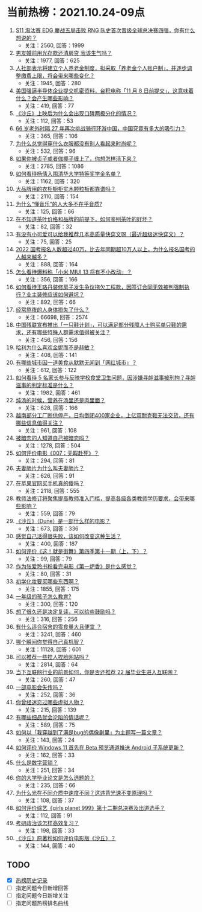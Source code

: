 # 当前热榜：2021.10.24-09点
1. [S11 淘汰赛 EDG 鏖战五局击败 RNG 队史首次晋级全球总决赛四强，你有什么想说的？](https://www.zhihu.com/question/494126934)
    * 关注：2560, 回答：1999
2. [男友婚前用光存款还清房贷 我该生气吗？](https://www.zhihu.com/question/493663660)
    * 关注：1977, 回答：625
3. [人社部表示将建立个人养老金制度，拟采取「养老金个人账户制」，并逐步调整缴费上限，将会带来哪些变化？](https://www.zhihu.com/question/493885817)
    * 关注：1945, 回答：280
4. [美国强逼半导体企业提交机密资料，台积电称「11 月 8 日前提交」，这意味着什么？会产生哪些影响？](https://www.zhihu.com/question/494061224)
    * 关注：419, 回答：77
5. [《沙丘》上映后为什么会出现口碑两极分化的情况？](https://www.zhihu.com/question/494153189)
    * 关注：112, 回答：53
6. [66 岁老外时隔 27 年再次挑战骑行环游中国，中国究竟有多大的吸引力？](https://www.zhihu.com/question/493935287)
    * 关注：365, 回答：106
7. [为什么总觉得穿什么衣服都没有别人看起来时尚呢？](https://www.zhihu.com/question/313370490)
    * 关注：532, 回答：96
8. [如果你被贞子或者伽椰子缠上了，你想怎样活下来？](https://www.zhihu.com/question/319088455)
    * 关注：2785, 回答：1086
9. [如何看待杨倩入围清华大学特等奖学金名单？](https://www.zhihu.com/question/493568449)
    * 关注：1162, 回答：320
10. [大品牌用的衣柜橱柜实木颗粒板都靠谱吗？](https://www.zhihu.com/question/271313928)
    * 关注：2110, 回答：154
11. [为什么“懂音乐”的人大多不在乎音质?](https://www.zhihu.com/question/493470370)
    * 关注：125, 回答：66
12. [在不知道茶叶价格和品牌的前提下，如何鉴别茶叶的好坏？](https://www.zhihu.com/question/492550329)
    * 关注：82, 回答：32
13. [有没有小可爱可以给我推荐几本高质量快穿文呀（最近超级迷快穿文）？](https://www.zhihu.com/question/489883960)
    * 关注：75, 回答：25
14. [2022 国考报名人数超过40万，比去年同期超10万人以上，为什么报名国考的人越来越多？](https://www.zhihu.com/question/493726642)
    * 关注：888, 回答：164
15. [怎么看待爆料称「小米 MIUI 13 将有不小改动」？](https://www.zhihu.com/question/493035371)
    * 关注：356, 回答：166
16. [如何看待王珞丹装修房子发生争议拖欠工程款，因签订合同无效被判强制执行？业主装修应该如何避坑？](https://www.zhihu.com/question/493850237)
    * 关注：892, 回答：66
17. [经常熬夜的人身体损失了什么？](https://www.zhihu.com/question/57235424)
    * 关注：66698, 回答：2574
18. [中国残联宣布推出「一只鞋计划」，可以满足部分残障人士购买单只鞋的需求，还有哪些特殊人群需求值得被关注？](https://www.zhihu.com/question/493918143)
    * 关注：456, 回答：156
19. [哈利为什么喜欢金妮而不是赫敏？](https://www.zhihu.com/question/469844919)
    * 关注：408, 回答：141
20. [有哪些城市因一道美食从默默无闻到「网红城市」？](https://www.zhihu.com/question/493094173)
    * 关注：612, 回答：122
21. [如何看待 5 名家长参与反映学校食堂卫生问题，因涉嫌寻衅滋事被刑拘？寻衅滋事的判定标准是什么？](https://www.zhihu.com/question/494000746)
    * 关注：1982, 回答：461
22. [炖汤的时候，营养在汤里还是肉里面？](https://www.zhihu.com/question/492985659)
    * 关注：628, 回答：166
23. [越南部分工厂断供停产，日均倒闭400家企业，上亿双耐克鞋无法交货，还有哪些信息值得关注？](https://www.zhihu.com/question/493068612)
    * 关注：961, 回答：108
24. [被暗恋的人知道自己被暗恋吗？](https://www.zhihu.com/question/434616658)
    * 关注：1278, 回答：504
25. [如何评价电影《007：无暇赴死》？](https://www.zhihu.com/question/384477132)
    * 关注：294, 回答：81
26. [夫妻肺片为什么叫夫妻肺片？](https://www.zhihu.com/question/19977059)
    * 关注：626, 回答：91
27. [在苹果官网买手机真的傻吗？](https://www.zhihu.com/question/447287590)
    * 关注：2118, 回答：555
28. [教师法修订将聚焦提高教师准入门槛，提高各级各类教师学历要求，会带来哪些影响？](https://www.zhihu.com/question/493734927)
    * 关注：559, 回答：79
29. [《沙丘》（Dune）是一部什么样的电影？](https://www.zhihu.com/question/419746353)
    * 关注：673, 回答：336
30. [感觉自己活得很失败，该如何改变这种生活？](https://www.zhihu.com/question/483876095)
    * 关注：400, 回答：187
31. [如何评价《这！就是街舞》第四季第十一期（上，下）？](https://www.zhihu.com/question/493796892)
    * 关注：99, 回答：79
32. [作为张爱玲书粉看完电影《第一炉香》是什么感觉？](https://www.zhihu.com/question/493796931)
    * 关注：80, 回答：31
33. [初学化妆要买哪些东西啊？](https://www.zhihu.com/question/313413977)
    * 关注：1855, 回答：175
34. [一年级的孩子怎么教育?](https://www.zhihu.com/question/486621665)
    * 关注：300, 回答：120
35. [想了很久还是决定复读，可以给些鼓励吗？](https://www.zhihu.com/question/492095323)
    * 关注：316, 回答：256
36. [有什么适合宿舍的零食量大且便宜 ？](https://www.zhihu.com/question/391331716)
    * 关注：3241, 回答：460
37. [哪个瞬间你觉得自己真机智？](https://www.zhihu.com/question/62757623)
    * 关注：11128, 回答：601
38. [可以推荐一些捏人捏脸网站吗？](https://www.zhihu.com/question/393571778)
    * 关注：2814, 回答：64
39. [当下互联网行业的前景如何，你是否还推荐 22 届毕业生进入互联网？](https://www.zhihu.com/question/493296546)
    * 关注：260, 回答：47
40. [一部电影会失传吗？](https://www.zhihu.com/question/21381181)
    * 关注：252, 回答：36
41. [你曾经迷恋过哪些虚拟人物？](https://www.zhihu.com/question/22368902)
    * 关注：215, 回答：139
42. [有哪些细品就会沦陷的情话呢？](https://www.zhihu.com/question/485270657)
    * 关注：589, 回答：75
43. [如何以「我穿越到了满是bug的偶像剧里」为主题写一篇文章？](https://www.zhihu.com/question/488626318)
    * 关注：143, 回答：24
44. [如何评价 Windows 11 首先在 Beta 预览通道推送 Android 子系统更新？](https://www.zhihu.com/question/493611938)
    * 关注：162, 回答：33
45. [什么是数字营销？](https://www.zhihu.com/question/51381300)
    * 关注：251, 回答：34
46. [你的大学毕业论文是怎么选题的？](https://www.zhihu.com/question/415306781)
    * 关注：235, 回答：66
47. [为什么光在不同介质中速度不同？这违背光速不变原理吗？](https://www.zhihu.com/question/479913852)
    * 关注：108, 回答：37
48. [如何评价综艺《girls planet 999》第十二期总决赛及出道选手？](https://www.zhihu.com/question/493847472)
    * 关注：112, 回答：91
49. [考研政治该怎样高效复习？](https://www.zhihu.com/question/493840765)
    * 关注：198, 回答：33
50. [《沙丘》原著粉如何评价电影版《沙丘》？](https://www.zhihu.com/question/493552121)
    * 关注：144, 回答：40
## TODO
* [x] [热榜历史记录](hot_history/AllHot.md)
* [ ] 指定问题今日新增回答
* [ ] 指定问题今日新增关注
* [ ] 指定问题热榜排名曲线
